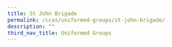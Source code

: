 ```yaml
---
title: St John Brigade
permalink: /ccas/uniformed-groups/st-john-brigade/
description: ""
third_nav_title: Uniformed Groups
---
```

